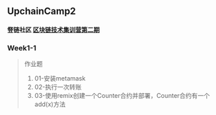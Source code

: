 ## UpchainCamp2
#### 豋链社区 [区块链技术集训营第二期](https://learnblockchain.cn/course/28 "区块链技术集训营第二期") 

### Week1-1
>作业题 
><ol>
><li>01-安装metamask</li>
><li>02-执行一次转账</li>
><li>03-使用remix创建一个Counter合约并部署，Counter合约有一个add(x)方法</li>
></ol>